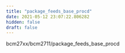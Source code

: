 ```yaml
---
title: "package_feeds_base_procd"
date: 2021-05-12 23:07:22.806282
hidden: false
draft: false
---
```


bcm27xx/bcm2711/package_feeds_base_procd

